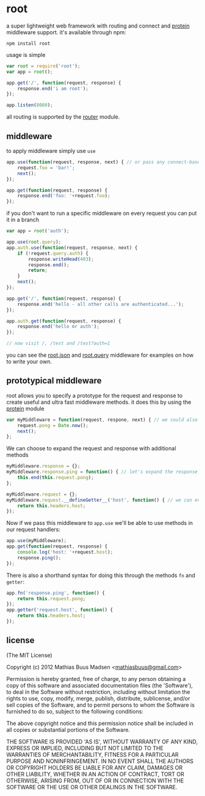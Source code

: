 # root

a super lightweight web framework with routing and connect and [protein](https://github.com/mafintosh/protein) middleware support.
it's available through npm:

	npm install root

usage is simple

``` js
var root = require('root');
var app = root();

app.get('/', function(request, response) {
	response.end('i am root');
});

app.listen(8080);
```

all routing is supported by the [router](https://github.com/gett/router) module.

## middleware

to apply middleware simply use `use`

``` js
app.use(function(request, response, next) { // or pass any connect-based middleware
	request.foo = 'bar!';
	next();
});

app.get(function(request, response) {
	response.end('foo: '+request.foo);
});
```

if you don't want to run a specific middleware on every request you can put it in a branch

``` js
var app = root('auth');

app.use(root.query);
app.auth.use(function(request, response, next) {
	if (!request.query.auth) {
		response.writeHead(403);
		response.end();
		return;
	}
	next();
});

app.get('/', function(request, response) {
	response.end('hello - all other calls are authenticated...');
});

app.auth.get(function(request, response) {
	response.end('hello mr auth');
});

// now visit /, /test and /test?auth=1
```

you can see the [root.json](https://github.com/mafintosh/root/blob/master/middleware/json.js) and [root.query](https://github.com/mafintosh/root/blob/master/middleware/query.js) middleware for examples on how to write your own.

## prototypical middleware

root allows you to specify a prototype for the request and response to create useful and ultra fast middleware methods.
it does this by using the [protein](https://github.com/mafintosh/protein) module

``` js
var myMiddleware = function(request, respone, next) { // we could also just use an empty object literal
	request.pong = Date.now();
	next();
};
```

We can choose to expand the request and response with additional methods

``` js
myMiddleware.response = {};
myMiddleware.response.ping = function() { // let's expand the response with a new method
	this.end(this.request.pong);
};

myMiddleware.request = {};
myMiddleware.request.__defineGetter__('host', function() { // we can even use getters!
	return this.headers.host;
});
```

Now if we pass this middleware to `app.use` we'll be able to use methods in our request handlers:

``` js
app.use(myMiddleware);
app.get(function(request, response) {
	console.log('host: '+request.host);
	response.ping();
});
```

There is also a shorthand syntax for doing this through the methods `fn` and `getter`:

``` js
app.fn('response.ping', function() {
	return this.request.pong;
});
app.getter('request.host', function() {
	return this.headers.host;
});
```


## license 

(The MIT License)

Copyright (c) 2012 Mathias Buus Madsen &lt;mathiasbuus@gmail.com&gt;

Permission is hereby granted, free of charge, to any person obtaining
a copy of this software and associated documentation files (the
'Software'), to deal in the Software without restriction, including
without limitation the rights to use, copy, modify, merge, publish,
distribute, sublicense, and/or sell copies of the Software, and to
permit persons to whom the Software is furnished to do so, subject to
the following conditions:

The above copyright notice and this permission notice shall be
included in all copies or substantial portions of the Software.

THE SOFTWARE IS PROVIDED 'AS IS', WITHOUT WARRANTY OF ANY KIND,
EXPRESS OR IMPLIED, INCLUDING BUT NOT LIMITED TO THE WARRANTIES OF
MERCHANTABILITY, FITNESS FOR A PARTICULAR PURPOSE AND NONINFRINGEMENT.
IN NO EVENT SHALL THE AUTHORS OR COPYRIGHT HOLDERS BE LIABLE FOR ANY
CLAIM, DAMAGES OR OTHER LIABILITY, WHETHER IN AN ACTION OF CONTRACT,
TORT OR OTHERWISE, ARISING FROM, OUT OF OR IN CONNECTION WITH THE
SOFTWARE OR THE USE OR OTHER DEALINGS IN THE SOFTWARE.